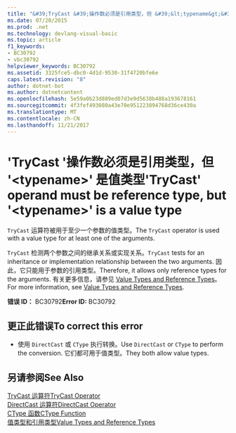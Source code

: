 ```yaml
---
title: "&#39;TryCast &#39;操作数必须是引用类型，但 &#39;&lt;typename&gt;&#39; 是值类型"
ms.date: 07/20/2015
ms.prod: .net
ms.technology: devlang-visual-basic
ms.topic: article
f1_keywords:
- BC30792
- vbc30792
helpviewer_keywords: BC30792
ms.assetid: 3325fce5-dbc0-4d1d-9530-31f4720bfe6e
caps.latest.revision: "8"
author: dotnet-bot
ms.author: dotnetcontent
ms.openlocfilehash: 5e59a0b23d889ed07d3e9d5638b488a193678161
ms.sourcegitcommit: 4f3fef493080a43e70e951223894768d36ce430a
ms.translationtype: MT
ms.contentlocale: zh-CN
ms.lasthandoff: 11/21/2017
---
```

# <a name="39trycast39-operand-must-be-reference-type-but-39lttypenamegt39-is-a-value-type"></a><span data-ttu-id="046c4-102">&#39;TryCast &#39;操作数必须是引用类型，但 &#39;&lt;typename&gt;&#39; 是值类型</span><span class="sxs-lookup"><span data-stu-id="046c4-102">&#39;TryCast&#39; operand must be reference type, but &#39;&lt;typename&gt;&#39; is a value type</span></span>
<span data-ttu-id="046c4-103">`TryCast` 运算符被用于至少一个参数的值类型。</span><span class="sxs-lookup"><span data-stu-id="046c4-103">The `TryCast` operator is used with a value type for at least one of the arguments.</span></span>  
  
 <span data-ttu-id="046c4-104">`TryCast` 检测两个参数之间的继承关系或实现关系。</span><span class="sxs-lookup"><span data-stu-id="046c4-104">`TryCast` tests for an inheritance or implementation relationship between the two arguments.</span></span> <span data-ttu-id="046c4-105">因此，它只能用于参数的引用类型。</span><span class="sxs-lookup"><span data-stu-id="046c4-105">Therefore, it allows only reference types for the arguments.</span></span> <span data-ttu-id="046c4-106">有关更多信息，请参见 [Value Types and Reference Types](../../visual-basic/programming-guide/language-features/data-types/value-types-and-reference-types.md)。</span><span class="sxs-lookup"><span data-stu-id="046c4-106">For more information, see [Value Types and Reference Types](../../visual-basic/programming-guide/language-features/data-types/value-types-and-reference-types.md).</span></span>  
  
 <span data-ttu-id="046c4-107">**错误 ID：** BC30792</span><span class="sxs-lookup"><span data-stu-id="046c4-107">**Error ID:** BC30792</span></span>  
  
## <a name="to-correct-this-error"></a><span data-ttu-id="046c4-108">更正此错误</span><span class="sxs-lookup"><span data-stu-id="046c4-108">To correct this error</span></span>  
  
-   <span data-ttu-id="046c4-109">使用 `DirectCast` 或 `CType` 执行转换。</span><span class="sxs-lookup"><span data-stu-id="046c4-109">Use `DirectCast` or `CType` to perform the conversion.</span></span> <span data-ttu-id="046c4-110">它们都可用于值类型。</span><span class="sxs-lookup"><span data-stu-id="046c4-110">They both allow value types.</span></span>  
  
## <a name="see-also"></a><span data-ttu-id="046c4-111">另请参阅</span><span class="sxs-lookup"><span data-stu-id="046c4-111">See Also</span></span>  
 [<span data-ttu-id="046c4-112">TryCast 运算符</span><span class="sxs-lookup"><span data-stu-id="046c4-112">TryCast Operator</span></span>](../../visual-basic/language-reference/operators/trycast-operator.md)  
 [<span data-ttu-id="046c4-113">DirectCast 运算符</span><span class="sxs-lookup"><span data-stu-id="046c4-113">DirectCast Operator</span></span>](../../visual-basic/language-reference/operators/directcast-operator.md)  
 [<span data-ttu-id="046c4-114">CType 函数</span><span class="sxs-lookup"><span data-stu-id="046c4-114">CType Function</span></span>](../../visual-basic/language-reference/functions/ctype-function.md)  
 [<span data-ttu-id="046c4-115">值类型和引用类型</span><span class="sxs-lookup"><span data-stu-id="046c4-115">Value Types and Reference Types</span></span>](../../visual-basic/programming-guide/language-features/data-types/value-types-and-reference-types.md)
